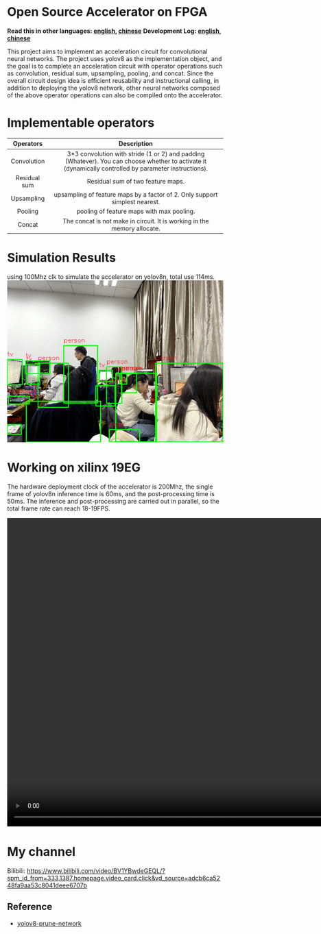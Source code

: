 # Open Source Accelerator on FPGA
**Read this in other languages: [english](readme.md), [chinese](readme_zh.md)**
**Development Log: [english](DevLog.md), [chinese](DevLog_zh.md)**

This project aims to implement an acceleration circuit for convolutional neural networks. The project uses yolov8 as the implementation object, and the goal is to complete an acceleration circuit with operator operations such as convolution, residual sum, upsampling, pooling, and concat. Since the overall circuit design idea is efficient reusability and instructional calling, in addition to deploying the yolov8 network, other neural networks composed of the above operator operations can also be compiled onto the accelerator.

# Implementable operators

| Operators      | Description |
| :-----------: | :-----------: |
| Convolution      | 3*3 convolution with stride (1 or 2) and padding (Whatever). You can choose whether to activate it (dynamically controlled by parameter instructions).       |
| Residual sum   | Residual sum of two feature maps.        |
| Upsampling | upsampling of feature maps by a factor of 2. Only support simplest nearest. |
| Pooling | pooling of feature maps with max pooling. |
| Concat | The concat is not make in circuit. It is working in the memory allocate. |

# Simulation Results

using 100Mhz clk to simulate the accelerator on yolov8n, total use 114ms.
![image](./fig/simulation_result.png)

# Working on xilinx 19EG

The hardware deployment clock of the accelerator is 200Mhz, the single frame of yolov8n inference time is 60ms, and the post-processing time is 50ms. The inference and post-processing are carried out in parallel, so the total frame rate can reach 18-19FPS. 

<video src="https://github.com/quanzaihh/Neural-Network-Accelerator/blob/instruction/fig/result%20video.mp4" autoplay="true" controls="controls" width="1280" height="720">
</video>

# My channel

Bilibili: https://www.bilibili.com/video/BV1YBwdeGEQL/?spm_id_from=333.1387.homepage.video_card.click&vd_source=adcb6ca5248fa9aa53c8041deee6707b

## Reference
- [yolov8-prune-network](https://github.com/ybai789/yolov8-prune-network-slimming)

